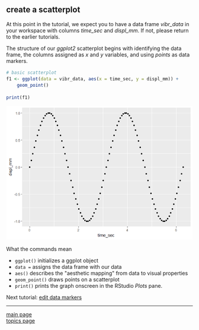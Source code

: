 
create a scatterplot
--------------------

At this point in the tutorial, we expect you to have a data frame *vibr\_data* in your workspace with columns *time\_sec* and *displ\_mm*. If not, please return to the earlier tutorials.

The structure of our *ggplot2* scatterplot begins with identifying the data frame, the columns assigned as *x* and *y* variables, and using *points* as data markers.

``` r
# basic scatterplot
f1 <- ggplot(data = vibr_data, aes(x = time_sec, y = displ_mm)) +
    geom_point()

print(f1)
```

![](tut-03-images/04-unnamed-chunk-3-1.png)

What the commands mean

-   `ggplot()` initializes a ggplot object
-   `data =` assigns the data frame with our data
-   `aes()` describes the "aesthetic mapping" from data to visual properties
-   `geom_point()` draws points on a scatterplot
-   `print()` prints the graph onscreen in the RStudio *Plots* pane.

Next tutorial: [edit data markers](tut-0305_edit-data-markers.md)

------------------------------------------------------------------------

[main page](../README.md)<br> [topics page](../README-by-topic.md)
